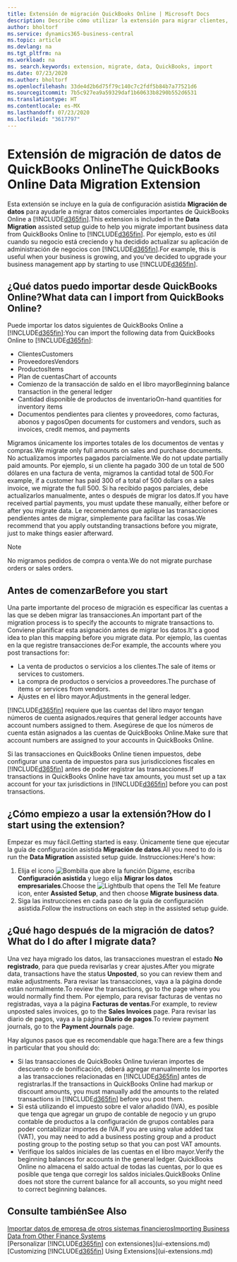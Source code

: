 ```yaml
---
title: Extensión de migración QuickBooks Online | Microsoft Docs
description: Describe cómo utilizar la extensión para migrar clientes, proveedores, elementos y cuentas de QuickBooks Online a Business Central.
author: bholtorf
ms.service: dynamics365-business-central
ms.topic: article
ms.devlang: na
ms.tgt_pltfrm: na
ms.workload: na
ms. search.keywords: extension, migrate, data, QuickBooks, import
ms.date: 07/23/2020
ms.author: bholtorf
ms.openlocfilehash: 33de4d2b6d75f79c140c7c2fdf5b84b7a77521d6
ms.sourcegitcommit: 7b5c927ea9a59329daf1b60633b8290b552d6531
ms.translationtype: HT
ms.contentlocale: es-MX
ms.lasthandoff: 07/23/2020
ms.locfileid: "3617797"
---
```

# <a name="the-quickbooks-online-data-migration-extension"></a><span data-ttu-id="c9900-103">Extensión de migración de datos de QuickBooks Online</span><span class="sxs-lookup"><span data-stu-id="c9900-103">The QuickBooks Online Data Migration Extension</span></span>

<span data-ttu-id="c9900-104">Esta extensión se incluye en la guía de configuración asistida **Migración de datos** para ayudarle a migrar datos comerciales importantes de QuickBooks Online a [!INCLUDE[d365fin](includes/d365fin_md.md)].</span><span class="sxs-lookup"><span data-stu-id="c9900-104">This extension is included in the **Data Migration** assisted setup guide to help you migrate important business data from QuickBooks Online to [!INCLUDE[d365fin](includes/d365fin_md.md)].</span></span> <span data-ttu-id="c9900-105">Por ejemplo, esto es útil cuando su negocio está creciendo y ha decidido actualizar su aplicación de administración de negocios con [!INCLUDE[d365fin](includes/d365fin_md.md)].</span><span class="sxs-lookup"><span data-stu-id="c9900-105">For example, this is useful when your business is growing, and you've decided to upgrade your business management app by starting to use [!INCLUDE[d365fin](includes/d365fin_md.md)].</span></span>

## <a name="what-data-can-i-import-from-quickbooks-online"></a><span data-ttu-id="c9900-106">¿Qué datos puedo importar desde QuickBooks Online?</span><span class="sxs-lookup"><span data-stu-id="c9900-106">What data can I import from QuickBooks Online?</span></span>

<span data-ttu-id="c9900-107">Puede importar los datos siguientes de QuickBooks Online a [!INCLUDE[d365fin](includes/d365fin_md.md)]:</span><span class="sxs-lookup"><span data-stu-id="c9900-107">You can import the following data from QuickBooks Online to [!INCLUDE[d365fin](includes/d365fin_md.md)]:</span></span>  

* <span data-ttu-id="c9900-108">Clientes</span><span class="sxs-lookup"><span data-stu-id="c9900-108">Customers</span></span>
* <span data-ttu-id="c9900-109">Proveedores</span><span class="sxs-lookup"><span data-stu-id="c9900-109">Vendors</span></span>
* <span data-ttu-id="c9900-110">Productos</span><span class="sxs-lookup"><span data-stu-id="c9900-110">Items</span></span>
* <span data-ttu-id="c9900-111">Plan de cuentas</span><span class="sxs-lookup"><span data-stu-id="c9900-111">Chart of accounts</span></span>
* <span data-ttu-id="c9900-112">Comienzo de la transacción de saldo en el libro mayor</span><span class="sxs-lookup"><span data-stu-id="c9900-112">Beginning balance transaction in the general ledger</span></span>
* <span data-ttu-id="c9900-113">Cantidad disponible de productos de inventario</span><span class="sxs-lookup"><span data-stu-id="c9900-113">On-hand quantities for inventory items</span></span>
* <span data-ttu-id="c9900-114">Documentos pendientes para clientes y proveedores, como facturas, abonos y pagos</span><span class="sxs-lookup"><span data-stu-id="c9900-114">Open documents for customers and vendors, such as invoices, credit memos, and payments</span></span>

<span data-ttu-id="c9900-115">Migramos únicamente los importes totales de los documentos de ventas y compras.</span><span class="sxs-lookup"><span data-stu-id="c9900-115">We migrate only full amounts on sales and purchase documents.</span></span> <span data-ttu-id="c9900-116">No actualizamos importes pagados parcialmente.</span><span class="sxs-lookup"><span data-stu-id="c9900-116">We do not update partially paid amounts.</span></span> <span data-ttu-id="c9900-117">Por ejemplo, si un cliente ha pagado 300 de un total de 500 dólares en una factura de venta, migramos la cantidad total de 500.</span><span class="sxs-lookup"><span data-stu-id="c9900-117">For example, if a customer has paid 300 of a total of 500 dollars on a sales invoice, we migrate the full 500.</span></span> <span data-ttu-id="c9900-118">Si ha recibido pagos parciales, debe actualizarlos manualmente, antes o después de migrar los datos.</span><span class="sxs-lookup"><span data-stu-id="c9900-118">If you have received partial payments, you must update these manually, either before or after you migrate data.</span></span> <span data-ttu-id="c9900-119">Le recomendamos que aplique las transacciones pendientes antes de migrar, simplemente para facilitar las cosas.</span><span class="sxs-lookup"><span data-stu-id="c9900-119">We recommend that you apply outstanding transactions before you migrate, just to make things easier afterward.</span></span>

> [!NOTE]  
> <span data-ttu-id="c9900-120">No migramos pedidos de compra o venta.</span><span class="sxs-lookup"><span data-stu-id="c9900-120">We do not migrate purchase orders or sales orders.</span></span>

## <a name="before-you-start"></a><span data-ttu-id="c9900-121">Antes de comenzar</span><span class="sxs-lookup"><span data-stu-id="c9900-121">Before you start</span></span>

<span data-ttu-id="c9900-122">Una parte importante del proceso de migración es especificar las cuentas a las que se deben migrar las transacciones.</span><span class="sxs-lookup"><span data-stu-id="c9900-122">An important part of the migration process is to specify the accounts to migrate transactions to.</span></span> <span data-ttu-id="c9900-123">Conviene planificar esta asignación antes de migrar los datos.</span><span class="sxs-lookup"><span data-stu-id="c9900-123">It's a good idea to plan this mapping before you migrate data.</span></span> <span data-ttu-id="c9900-124">Por ejemplo, las cuentas en la que registre transacciones de:</span><span class="sxs-lookup"><span data-stu-id="c9900-124">For example, the accounts where you post transactions for:</span></span>  

* <span data-ttu-id="c9900-125">La venta de productos o servicios a los clientes.</span><span class="sxs-lookup"><span data-stu-id="c9900-125">The sale of items or services to customers.</span></span>
* <span data-ttu-id="c9900-126">La compra de productos o servicios a proveedores.</span><span class="sxs-lookup"><span data-stu-id="c9900-126">The purchase of items or services from vendors.</span></span>  
* <span data-ttu-id="c9900-127">Ajustes en el libro mayor.</span><span class="sxs-lookup"><span data-stu-id="c9900-127">Adjustments in the general ledger.</span></span>  

[!INCLUDE[d365fin](includes/d365fin_md.md)] <span data-ttu-id="c9900-128">requiere que las cuentas del libro mayor tengan números de cuenta asignados.</span><span class="sxs-lookup"><span data-stu-id="c9900-128">requires that general ledger accounts have account numbers assigned to them.</span></span> <span data-ttu-id="c9900-129">Asegúrese de que los números de cuenta están asignados a las cuentas de QuickBooks Online.</span><span class="sxs-lookup"><span data-stu-id="c9900-129">Make sure that account numbers are assigned to your accounts in QuickBooks Online.</span></span>

<span data-ttu-id="c9900-130">Si las transacciones en QuickBooks Online tienen impuestos, debe configurar una cuenta de impuestos para sus jurisdicciones fiscales en [!INCLUDE[d365fin](includes/d365fin_md.md)] antes de poder registrar las transacciones.</span><span class="sxs-lookup"><span data-stu-id="c9900-130">If transactions in QuickBooks Online have tax amounts, you must set up a tax account for your tax jurisdictions in [!INCLUDE[d365fin](includes/d365fin_md.md)] before you can post transactions.</span></span>

## <a name="how-do-i-start-using-the-extension"></a><span data-ttu-id="c9900-131">¿Cómo empiezo a usar la extensión?</span><span class="sxs-lookup"><span data-stu-id="c9900-131">How do I start using the extension?</span></span>

<span data-ttu-id="c9900-132">Empezar es muy fácil.</span><span class="sxs-lookup"><span data-stu-id="c9900-132">Getting started is easy.</span></span> <span data-ttu-id="c9900-133">Únicamente tiene que ejecutar la guía de configuración asistida **Migración de datos**.</span><span class="sxs-lookup"><span data-stu-id="c9900-133">All you need to do is run the **Data Migration** assisted setup guide.</span></span> <span data-ttu-id="c9900-134">Instrucciones:</span><span class="sxs-lookup"><span data-stu-id="c9900-134">Here's how:</span></span>

1. <span data-ttu-id="c9900-135">Elija el icono ![Bombilla que abre la función Dígame](media/ui-search/search_small.png "Dígame qué desea hacer"), escriba **Configuración asistida** y luego elija **Migrar los datos empresariales**.</span><span class="sxs-lookup"><span data-stu-id="c9900-135">Choose the ![Lightbulb that opens the Tell Me feature](media/ui-search/search_small.png "Tell me what you want to do") icon, enter **Assisted Setup**, and then choose **Migrate business data**.</span></span>
2. <span data-ttu-id="c9900-136">Siga las instrucciones en cada paso de la guía de configuración asistida.</span><span class="sxs-lookup"><span data-stu-id="c9900-136">Follow the instructions on each step in the assisted setup guide.</span></span>

## <a name="what-do-i-do-after-i-migrate-data"></a><span data-ttu-id="c9900-137">¿Qué hago después de la migración de datos?</span><span class="sxs-lookup"><span data-stu-id="c9900-137">What do I do after I migrate data?</span></span>

<span data-ttu-id="c9900-138">Una vez haya migrado los datos, las transacciones muestran el estado **No registrado**, para que pueda revisarlas y crear ajustes.</span><span class="sxs-lookup"><span data-stu-id="c9900-138">After you migrate data, transactions have the status **Unposted**, so you can review them and make adjustments.</span></span> <span data-ttu-id="c9900-139">Para revisar las transacciones, vaya a la página donde están normalmente.</span><span class="sxs-lookup"><span data-stu-id="c9900-139">To review the transactions, go to the page where you would normally find them.</span></span> <span data-ttu-id="c9900-140">Por ejemplo, para revisar facturas de ventas no registradas, vaya a la página **Facturas de ventas**.</span><span class="sxs-lookup"><span data-stu-id="c9900-140">For example, to review unposted sales invoices, go to the **Sales Invoices** page.</span></span> <span data-ttu-id="c9900-141">Para revisar las diario de pagos, vaya a la página **Diario de pagos**.</span><span class="sxs-lookup"><span data-stu-id="c9900-141">To review payment journals, go to the **Payment Journals** page.</span></span>  

<span data-ttu-id="c9900-142">Hay algunos pasos que es recomendable que haga:</span><span class="sxs-lookup"><span data-stu-id="c9900-142">There are a few things in particular that you should do:</span></span>

* <span data-ttu-id="c9900-143">Si las transacciones de QuickBooks Online tuvieran importes de descuento o de bonificación, deberá agregar manualmente los importes a las transacciones relacionadas en [!INCLUDE[d365fin](includes/d365fin_md.md)] antes de registrarlas.</span><span class="sxs-lookup"><span data-stu-id="c9900-143">If the transactions in QuickBooks Online had markup or discount amounts, you must manually add the amounts to the related transactions in [!INCLUDE[d365fin](includes/d365fin_md.md)] before you post them.</span></span>
* <span data-ttu-id="c9900-144">Si está utilizando el impuesto sobre el valor añadido (IVA), es posible que tenga que agregar un grupo de contable de negocio y un grupo contable de productos a la configuración de grupos contables para poder contabilizar importes de IVA.</span><span class="sxs-lookup"><span data-stu-id="c9900-144">If you are using value added tax (VAT), you may need to add a business posting group and a product posting group to the posting setup so that you can post VAT amounts.</span></span>
* <span data-ttu-id="c9900-145">Verifique los saldos iniciales de las cuentas en el libro mayor.</span><span class="sxs-lookup"><span data-stu-id="c9900-145">Verify the beginning balances for accounts in the general ledger.</span></span> <span data-ttu-id="c9900-146">QuickBooks Online no almacena el saldo actual de todas las cuentas, por lo que es posible que tenga que corregir los saldos iniciales.</span><span class="sxs-lookup"><span data-stu-id="c9900-146">QuickBooks Online does not store the current balance for all accounts, so you might need to correct beginning balances.</span></span>

## <a name="see-also"></a><span data-ttu-id="c9900-147">Consulte también</span><span class="sxs-lookup"><span data-stu-id="c9900-147">See Also</span></span>

[<span data-ttu-id="c9900-148">Importar datos de empresa de otros sistemas financieros</span><span class="sxs-lookup"><span data-stu-id="c9900-148">Importing Business Data from Other Finance Systems</span></span>](across-import-data-configuration-packages.md)  
<span data-ttu-id="c9900-149">[Personalizar [!INCLUDE[d365fin](includes/d365fin_md.md)] con extensiones](ui-extensions.md)</span><span class="sxs-lookup"><span data-stu-id="c9900-149">[Customizing [!INCLUDE[d365fin](includes/d365fin_md.md)] Using Extensions](ui-extensions.md)</span></span>  
